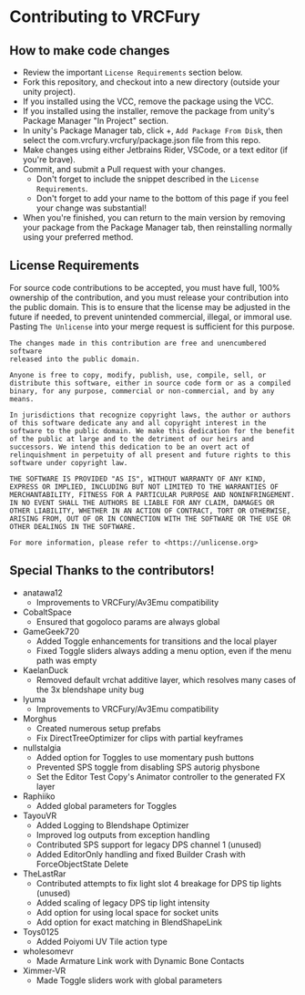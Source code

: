 # Contributing to VRCFury

## How to make code changes

* Review the important `License Requirements` section below.
* Fork this repository, and checkout into a new directory (outside your unity project).
* If you installed using the VCC, remove the package using the VCC.
* If you installed using the installer, remove the package from unity's Package Manager "In Project" section.
* In unity's Package Manager tab, click +, `Add Package From Disk`, then select the com.vrcfury.vrcfury/package.json file from this repo.
* Make changes using either Jetbrains Rider, VSCode, or a text editor (if you're brave).
* Commit, and submit a Pull request with your changes.
  * Don't forget to include the snippet described in the `License Requirements`.
  * Don't forget to add your name to the bottom of this page if you feel your change was substantial!
* When you're finished, you can return to the main version by removing your package from the Package Manager tab, then reinstalling normally using your preferred method.

## License Requirements

For source code contributions to be accepted, you must have full, 100% ownership of the contribution, and you must release your contribution into the public domain. This is to ensure that the license may be adjusted in the future if needed, to prevent unintended commercial, illegal, or immoral use. Pasting `The Unlicense` into your merge request is sufficient for this purpose.

```
The changes made in this contribution are free and unencumbered software
released into the public domain.

Anyone is free to copy, modify, publish, use, compile, sell, or
distribute this software, either in source code form or as a compiled
binary, for any purpose, commercial or non-commercial, and by any
means.

In jurisdictions that recognize copyright laws, the author or authors
of this software dedicate any and all copyright interest in the
software to the public domain. We make this dedication for the benefit
of the public at large and to the detriment of our heirs and
successors. We intend this dedication to be an overt act of
relinquishment in perpetuity of all present and future rights to this
software under copyright law.

THE SOFTWARE IS PROVIDED "AS IS", WITHOUT WARRANTY OF ANY KIND,
EXPRESS OR IMPLIED, INCLUDING BUT NOT LIMITED TO THE WARRANTIES OF
MERCHANTABILITY, FITNESS FOR A PARTICULAR PURPOSE AND NONINFRINGEMENT.
IN NO EVENT SHALL THE AUTHORS BE LIABLE FOR ANY CLAIM, DAMAGES OR
OTHER LIABILITY, WHETHER IN AN ACTION OF CONTRACT, TORT OR OTHERWISE,
ARISING FROM, OUT OF OR IN CONNECTION WITH THE SOFTWARE OR THE USE OR
OTHER DEALINGS IN THE SOFTWARE.

For more information, please refer to <https://unlicense.org>
```

## Special Thanks to the contributors!

* anatawa12
  * Improvements to VRCFury/Av3Emu compatibility
* CobaltSpace
  * Ensured that gogoloco params are always global
* GameGeek720
  * Added Toggle enhancements for transitions and the local player
  * Fixed Toggle sliders always adding a menu option, even if the menu path was empty
* KaelanDuck
  * Removed default vrchat additive layer, which resolves many cases of the 3x blendshape unity bug
* lyuma
  * Improvements to VRCFury/Av3Emu compatibility
* Morghus
  * Created numerous setup prefabs
  * Fix DirectTreeOptimizer for clips with partial keyframes
* nullstalgia
  * Added option for Toggles to use momentary push buttons
  * Prevented SPS toggle from disabling SPS autorig physbone
  * Set the Editor Test Copy's Animator controller to the generated FX layer
* Raphiiko
  * Added global parameters for Toggles
* TayouVR
  * Added Logging to Blendshape Optimizer
  * Improved log outputs from exception handling
  * Contributed SPS support for legacy DPS channel 1 (unused)
  * Added EditorOnly handling and fixed Builder Crash with ForceObjectState Delete
* TheLastRar
  * Contributed attempts to fix light slot 4 breakage for DPS tip lights (unused)
  * Added scaling of legacy DPS tip light intensity
  * Add option for using local space for socket units
  * Add option for exact matching in BlendShapeLink
* Toys0125
  * Added Poiyomi UV Tile action type
* wholesomevr
  * Made Armature Link work with Dynamic Bone Contacts
* Ximmer-VR
  * Made Toggle sliders work with global parameters
